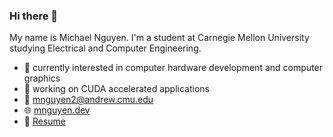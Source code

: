 ### Hi there 👋
My name is Michael Nguyen. I'm a student at Carnegie Mellon University studying Electrical and Computer Engineering.  
- :rocket: currently interested in computer hardware development and computer graphics
- :telescope: working on CUDA accelerated applications
- :email: [mnguyen2@andrew.cmu.edu](mailto:mnguyen2@andrew.cmu.edu)
- :globe_with_meridians: [mnguyen.dev](https://mnguyen.dev)
- :page_facing_up: [Resume](https://mnguyen.dev/documents/mnguyen_resume.pdf)

<!--
**Sumguy31/sumguy31** is a ✨ _special_ ✨ repository because its `README.md` (this file) appears on your GitHub profile.

Here are some ideas to get you started:

- 🔭 I’m currently working on ...
- 🌱 I’m currently learning ...
- 👯 I’m looking to collaborate on ...
- 🤔 I’m looking for help with ...
- 💬 Ask me about ...
- 📫 How to reach me: ...
- 😄 Pronouns: ...
- ⚡ Fun fact: ...
-->
